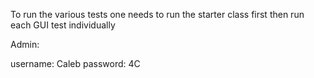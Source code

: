 To run the various tests one needs to run the starter class first then run each GUI test individually 

Admin:

username: Caleb
password: 4C